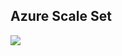 ## Azure Scale Set


<a href="https://portal.azure.cn/#create/Microsoft.Template/uri/https%3A%2F%2Fraw.githubusercontent.com%2Fzp-j%2Fmooncakescaleset%2Fmaster%2Fazuredeploy.json" target="_blank">
<img src="http://azuredeploy.net/deploybutton.png"/>
</a>